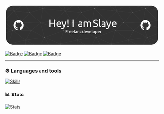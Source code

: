 ![Banner](assets/banner.png)

[![Badge](https://img.shields.io/badge/School-100000?style=for-the-badge&logo=42&logoColor=white&labelColor=323232&color=646464)](https://42.fr/en/homepage/)
[![Badge](https://img.shields.io/badge/rejump-100000?style=for-the-badge&logo=Android&logoColor=white&labelColor=0048FF&color=487CFF)](#)
[![Badge](https://img.shields.io/badge/uduterrage@gmail.com-100000?style=for-the-badge&logo=Gmail&logoColor=white&labelColor=FF0000&color=FF5353)](#)

---

### ⚙️ Languages and tools

[![Skills](https://skills.thijs.gg/icons?i=c,cs,python,vscode,unity)](#)

### 📊 Stats

![Stats](https://github-readme-stats.vercel.app/api?username=0Slaye&show_icons=true&theme=github_dark)
